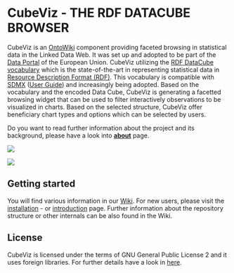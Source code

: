 # CubeViz - THE RDF DATACUBE BROWSER 

CubeViz is an [OntoWiki](http://aksw.org/Projects/OntoWiki.html) component providing faceted browsing in statistical 
data in the Linked Data Web. It was set up and adopted to be part of the 
[Data Portal](https://ec.europa.eu/digital-agenda/en/scoreboard) of the European Union. 
CubeViz utilizing the  [RDF DataCube vocabulary](http://www.w3.org/TR/vocab-data-cube/) 
which is the state-of-the-art in representing statistical data in [Resource Description Format (RDF)](http://www.w3.org/RDF/). 
This vocabulary is compatible with [SDMX](http://en.wikipedia.org/wiki/SDMX) 
([User Guide](http://sdmx.org/wp-content/uploads/2012/11/SDMX_2-1_User_Guide_draft_0-1.pdf)) and increasingly being adopted. 
Based on the vocabulary and the encoded Data Cube, CubeViz is generating a facetted browsing widget that 
can be used to filter interactively observations to be visualized in charts. 
Based on the selected structure, CubeViz offer beneficiary chart types and options which can be selected by users.

Do you want to read further information about the project and its background, please have a look into 
[**about**](https://github.com/AKSW/cubeviz.ontowiki/wiki/About-the-project) page.

![](https://raw.github.com/wiki/AKSW/cubeviz.ontowiki/images/v0.5_IndexActionScreenshot.png)

![](https://raw.github.com/wiki/AKSW/cubeviz.ontowiki/images/v0.6_visualization.png)

## Getting started

You will find various information in our [Wiki](https://github.com/AKSW/cubeviz.ontowiki/wiki/Home).
For new users, please visit the [installation](https://github.com/AKSW/cubeviz.ontowiki/wiki/Installation-and-setup-main) - 
or [introduction](https://github.com/AKSW/cubeviz.ontowiki/wiki/Introductions-for-first-steps) page. 
Further information about the repository structure or other internals can be also found in the Wiki.

## License

CubeViz is licensed under the terms of GNU General Public License 2 and it uses foreign libraries. 
For further details have a look in [here](https://github.com/AKSW/cubeviz.ontowiki/blob/master/LICENSE.md).
